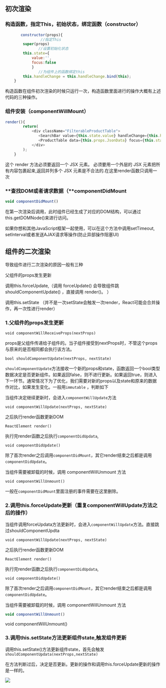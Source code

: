 ## 初次渲染

###  **构造函数，指定This，初始状态，绑定函数（constructor）**

````js
       constructor(props){
                //指定This
		super(props)  
               //设置初始化状态
		this.state={
			value:'',
			focus:false
			}
               //为组件上的函数绑定this
		this.handleChange = this.handleChange.bind(this);
	}
````

构造函数在组件初次渲染的时候只运行一次，构造函数里面进行的操作大概有上述代码的三种操作。

### **组件安装（componentWillMount）**

```js
render(){
		return(
			<div className="FilterableProductTable">
			   <SearchBar value={this.state.value} handleChange={this.handleChange} handleFocus={this.handleFocus} handleOnblur={ this.handleOnblur}/>
			   <ProductTable data={this.props.JsonData} focus={this.state.focus} value={this.state.value} handleSelect={this.handleSelect}/>
			</div>
		);
	}
```

这个 render 方法必须要返回一个 JSX 元素。
必须要用一个外层的 JSX 元素把所有内容包裹起来,返回并列多个 JSX 元素是不合法的.在这里render函数只调用一次

### **查找DOM或者请求数据（****componentDidMount**

```js
void componentDidMount()
```

在第一次渲染后调用，此时组件已经生成了对应的DOM结构，可以通过this.getDOMNode()来进行访问。 

如果你想和其他JavaScript框架一起使用，可以在这个方法中调用setTimeout, setInterval或者发送AJAX请求等操作(防止异部操作阻塞UI)

## 组件的二次渲染

导致组件进行二次渲染的原因一般有三种

父组件的props发生更新

调用this.forceUpdate,（调用 forceUpdate() 会导致组件跳 shouldComponentUpdate() ，直接调用 render()。 ）

调用this.setState （并不是一次setState会触发一次render，React可能会合并操作，再一次性进行render）

### **1.父组件的props发生更新**

```
void componentWillReceiveProps(nextProps)
```

props是父组件传递给子组件的。当子组件接受到nextProps时，不管这个props与原来的是否相同都会执行该方法。

```
bool shouldComponentUpdate(nextProps, nextState)
```

`shouldComponentUpdate`方法接收一个新的props和state，函数返回一个bool类型数据决定是否更新组件。如果返回false，则不进行更新。如果返回true，则进入下一环节。通常情况下为了优化，我们需要对新的props以及state和原来的数据作对比，如果发生变化。一般用`immutable` ，判断如下

当组件决定继续更新时，会进入`componentWillUpdate`方法

```
void componentWillUpdate(nextProps, nextState)
```

之后执行render函数更新DOM

```
ReactElement render()
```

执行完render函数之后执行`componentDidUpdata`,

```
void componentDidUpdate()
```

除了首次render之后调用`componentDidMount`，其它render结束之后都是调用`componentDidUpdate`。

当组件需要被卸载的时候，调用 componentWillUnmount 方法

```
void componentWillUnmount()
```

一般在`componentDidMount`里面注册的事件需要在这里删除。

### **2.调用this.forceUpdate更新（重复componentWillUpdate方法之后的操作）**

当组件调用forceUpdata方法更新时，会进入`componentWillUpdate`方法。直接跳过shouldComponentUpdta

```
void componentWillUpdate(nextProps, nextState)
```

之后执行render函数更新DOM

```
ReactElement render()
```

执行完render函数之后执行`componentDidUpdata`,

```
void componentDidUpdate()
```

除了首次render之后调用`componentDidMount`，其它render结束之后都是调用`componentDidUpdate`。

当组件需要被卸载的时候，调用 componentWillUnmount 方法

```js
void componentWillUnmount()
```

void componentWillUnmount()

### **3.调用this.setState方法更新组件state,触发组件更新**

调用this.setState()方法更新组件state，首先会触发`shouldComponentUpdata(nextProps,nextState)`

在方法判断过后，决定是否更新。更新的操作和调用this.forceUpdate更新的操作是一样的。

![](/home/xsh/桌面/markdown/imgs/16371f0fb7b47b1a.png)

